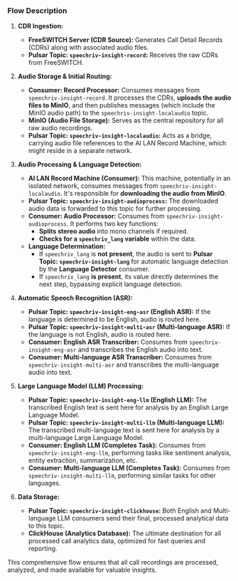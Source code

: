 


### Flow Description

1.  **CDR Ingestion:**

      * **FreeSWITCH Server (CDR Source):** Generates Call Detail Records (CDRs) along with associated audio files.
      * **Pulsar Topic: `speechriv-insight-record`:** Receives the raw CDRs from FreeSWITCH.

2.  **Audio Storage & Initial Routing:**

      * **Consumer: Record Processor:** Consumes messages from `speechriv-insight-record`. It processes the CDRs, **uploads the audio files to MinIO**, and then publishes messages (which include the MinIO audio path) to the `speechriv-insight-localaudio` topic.
      * **MinIO (Audio File Storage):** Serves as the central repository for all raw audio recordings.
      * **Pulsar Topic: `speechriv-insight-localaudio`:** Acts as a bridge, carrying audio file references to the AI LAN Record Machine, which might reside in a separate network.

3.  **Audio Processing & Language Detection:**

      * **AI LAN Record Machine (Consumer):** This machine, potentially in an isolated network, consumes messages from `speechriv-insight-localaudio`. It's responsible for **downloading the audio from MinIO**.
      * **Pulsar Topic: `speechriv-insight-audioprocess`:** The downloaded audio data is forwarded to this topic for further processing.
      * **Consumer: Audio Processor:** Consumes from `speechriv-insight-audioprocess`. It performs two key functions:
          * **Splits stereo audio** into mono channels if required.
          * **Checks for a `speechriv_lang` variable** within the data.
      * **Language Determination:**
          * If `speechriv_lang` is **not present**, the audio is sent to **Pulsar Topic: `speechriv-insight-lang`** for automatic language detection by the **Language Detector** consumer.
          * If `speechriv_lang` **is present**, its value directly determines the next step, bypassing explicit language detection.

4.  **Automatic Speech Recognition (ASR):**

      * **Pulsar Topic: `speechriv-insight-eng-asr` (English ASR):** If the language is determined to be English, audio is routed here.
      * **Pulsar Topic: `speechriv-insight-multi-asr` (Multi-language ASR):** If the language is not English, audio is routed here.
      * **Consumer: English ASR Transcriber:** Consumes from `speechriv-insight-eng-asr` and transcribes the English audio into text.
      * **Consumer: Multi-language ASR Transcriber:** Consumes from `speechriv-insight-multi-asr` and transcribes the multi-language audio into text.

5.  **Large Language Model (LLM) Processing:**

      * **Pulsar Topic: `speechriv-insight-eng-llm` (English LLM):** The transcribed English text is sent here for analysis by an English Large Language Model.
      * **Pulsar Topic: `speechriv-insight-multi-llm` (Multi-language LLM):** The transcribed multi-language text is sent here for analysis by a multi-language Large Language Model.
      * **Consumer: English LLM (Completes Task):** Consumes from `speechriv-insight-eng-llm`, performing tasks like sentiment analysis, entity extraction, summarization, etc.
      * **Consumer: Multi-language LLM (Completes Task):** Consumes from `speechriv-insight-multi-llm`, performing similar tasks for other languages.

6.  **Data Storage:**

      * **Pulsar Topic: `speechriv-insight-clickhouse`:** Both English and Multi-language LLM consumers send their final, processed analytical data to this topic.
      * **ClickHouse (Analytics Database):** The ultimate destination for all processed call analytics data, optimized for fast queries and reporting.

This comprehensive flow ensures that all call recordings are processed, analyzed, and made available for valuable insights.
